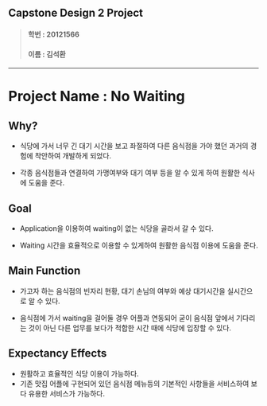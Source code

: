 ## Capstone Design 2 Project
> #### 학번 : 20121566
> #### 이름 : 김석환
---
# Project Name : No Waiting

## Why?
* 식당에 가서 너무 긴 대기 시간을 보고 좌절하여 다른 음식점을 가야 했던 과거의 경험에 착안하여 개발하게 되었다.

* 각종 음식점들과 연결하여 가맹여부와 대기 여부 등을 알 수 있게 하여 원활한 식사에 도움을 준다.

## Goal
* Application을 이용하여 waiting이 없는 식당을 골라서 갈 수 있다.

* Waiting 시간을 효율적으로 이용할 수 있게하여 원활한 음식점 이용에 도움을 준다.

## Main Function
* 가고자 하는 음식점의 빈자리 현황, 대기 손님의 여부와 예상 대기시간을 실시간으로 알 수 있다.

* 음식점에 가서 waiting을 걸어둘 경우 어플과 연동되어 굳이 음식점 앞에서 기다리는 것이 아닌 다른 업무를 보다가 적합한 시간 때에 식당에 입장할 수 있다.

## Expectancy Effects
* 원활하고 효율적인 식당 이용이 가능하다.
* 기존 맛집 어플에 구현되어 있던 음식점 메뉴등의 기본적인 사항들을 서비스하여 보다 유용한 서비스가 가능하다.
